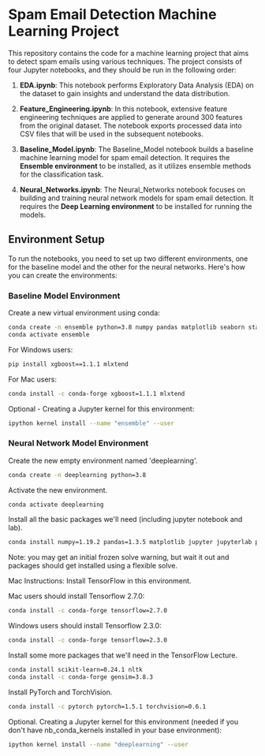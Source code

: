 # Spam Email Detection Machine Learning Project

This repository contains the code for a machine learning project that aims to detect spam emails using various techniques. The project consists of four Jupyter notebooks, and they should be run in the following order:

1. **EDA.ipynb**: This notebook performs Exploratory Data Analysis (EDA) on the dataset to gain insights and understand the data distribution.

2. **Feature_Engineering.ipynb**: In this notebook, extensive feature engineering techniques are applied to generate around 300 features from the original dataset. The notebook exports processed data into CSV files that will be used in the subsequent notebooks.

3. **Baseline_Model.ipynb**: The Baseline_Model notebook builds a baseline machine learning model for spam email detection. It requires the **Ensemble environment** to be installed, as it utilizes ensemble methods for the classification task.

4. **Neural_Networks.ipynb**: The Neural_Networks notebook focuses on building and training neural network models for spam email detection. It requires the **Deep Learning environment** to be installed for running the models.

## Environment Setup

To run the notebooks, you need to set up two different environments, one for the baseline model and the other for the neural networks. Here's how you can create the environments:

### Baseline Model Environment

Create a new virtual environment using conda:

   ```bash
   conda create -n ensemble python=3.8 numpy pandas matplotlib seaborn statsmodels scikit-learn=0.24.1 jupyter jupyterlab
   conda activate ensemble
```
For Windows users:
   ```bash
   pip install xgboost==1.1.1 mlxtend
```

For Mac users:
   ```bash
   conda install -c conda-forge xgboost=1.1.1 mlxtend
```
Optional - Creating a Jupyter kernel for this environment:
   ```bash
   ipython kernel install --name "ensemble" --user
```
### Neural Network Model Environment
Create the new empty environment named 'deeplearning'.
```bash
conda create -n deeplearning python=3.8
```
Activate the new environment.
```bash
conda activate deeplearning
```
Install all the basic packages we'll need (including jupyter notebook and lab).
```bash
conda install numpy=1.19.2 pandas=1.3.5 matplotlib jupyter jupyterlab pydot pillow seaborn
```
Note: you may get an initial frozen solve warning, but wait it out and packages should get installed using a flexible solve.

Mac Instructions: Install TensorFlow in this environment.

Mac users should install Tensorflow 2.7.0: 
```bash
conda install -c conda-forge tensorflow=2.7.0
```
Windows users should install Tensorflow 2.3.0: 
```bash
conda install -c conda-forge tensorflow=2.3.0
```
Install some more packages that we'll need in the TensorFlow Lecture.
```bash
conda install scikit-learn=0.24.1 nltk
conda install -c conda-forge gensim=3.8.3
```
Install PyTorch and TorchVision.
```bash
conda install -c pytorch pytorch=1.5.1 torchvision=0.6.1
```
Optional. Creating a Jupyter kernel for this environment (needed if you don't have nb_conda_kernels installed in your base environment):
```bash
ipython kernel install --name "deeplearning" --user
```
